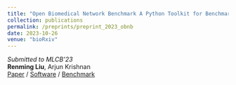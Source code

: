 ```yaml
---
title: "Open Biomedical Network Benchmark A Python Toolkit for Benchmarking Datasets with Biomedical Networks"
collection: publications
permalink: /preprints/preprint_2023_obnb
date: 2023-10-26
venue: "bioRxiv"
---
```

*Submitted to MLCB'23*\
**Renming Liu**, Arjun Krishnan\
[Paper](https://www.biorxiv.org/content/10.1101/2023.01.10.523485v2.abstract)
/ [Software](https://github.com/krishnanlab/obnb)
/ [Benchmark](https://github.com/krishnanlab/obnbench)
